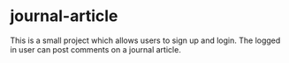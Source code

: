 # journal-article
This is a small project which allows users to sign up and login. The logged in user can post comments on a journal article.
